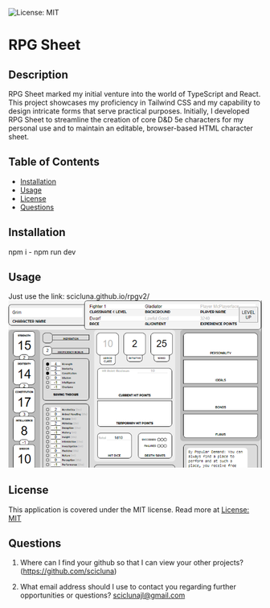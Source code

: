 ![License: MIT](https://img.shields.io/badge/License-MIT-yellow.svg)
  
  # RPG Sheet

  ## Description

RPG Sheet marked my initial venture into the world of TypeScript and React. This project showcases my proficiency in Tailwind CSS and my capability to design intricate forms that serve practical purposes. Initially, I developed RPG Sheet to streamline the creation of core D&D 5e characters for my personal use and to maintain an editable, browser-based HTML character sheet.

  ## Table of Contents

  - [Installation](#installation)
  - [Usage](#usage)
  - [License](#license)
  - [Questions](#questions)

  ## Installation

  npm i - npm run dev

  ## Usage

  Just use the link: scicluna.github.io/rpgv2/
  ![rpgsheet](rpgsheet.png)

  ## License

  This application is covered under the MIT license. Read more at [License: MIT](https://opensource.org/licenses/MIT)

  ## Questions

  1. Where can I find your github so that I can view your other projects? (https://github.com/scicluna)

  2. What email address should I use to contact you regarding further opportunities or questions? sciclunajl@gmail.com
